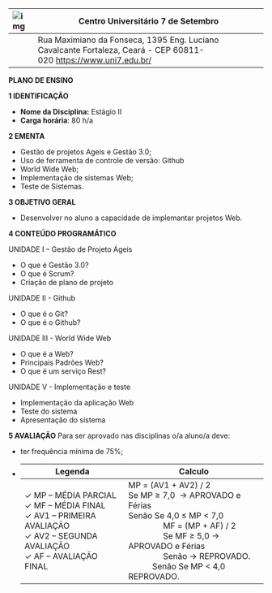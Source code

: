 | ![img](https://www.uni7.edu.br/wp-content/uploads/2022/05/logo-uni7-hor-vazado.png) | **Centro Universitário 7 de Setembro**                                                                                     |
| :-------------------------------------------------------------------------------- | --------------------------------------------------------------------------------------------------------------------------------- |
|                                                                                   | Rua 			Maximiano da Fonseca, 1395  Eng. Luciano Cavalcante 			 			Fortaleza, 			Ceará - CEP 60811-020 https://www.uni7.edu.br/ |

**PLANO DE ENSINO**

**1 IDENTIFICAÇÃO**

- **Nome da Disciplina:** Estágio II
- **Carga horária**: 80 h/a

**2 EMENTA**

- Gestão de projetos Ageis e Gestão 3.0;
- Uso de ferramenta de controle de versão: Github
- World Wide Web;
- Implementação de sistemas Web;
- Teste de Sistemas.

**3 OBJETIVO GERAL**

- Desenvolver no aluno a capacidade de implemantar projetos Web.

**4 CONTEÚDO PROGRAMÁTICO**

UNIDADE I – Gestão de Projeto Ágeis

- O que é Gestão 3.0?
- O que é Scrum?
- Criação de plano de projeto

UNIDADE II  - Github

- O que é o Git?
- O que é o Github?

UNIDADE III - World Wide Web

- O que é a Web?
- Principais Padrões Web?
- O que é um serviço Rest?

UNIDADE V - Implementação e teste

- Implementação da aplicação Web
- Teste do sistema
- Apresentação do sistema

**5 AVALIAÇÃO**
Para ser aprovado nas disciplinas o/a aluno/a deve:

- ter frequência mínima de 75%;
- | Legenda                                                                                                                                                   | Calculo                                                                                                                                                                                                                                                                                                                 |
  | --------------------------------------------------------------------------------------------------------------------------------------------------------- | ----------------------------------------------------------------------------------------------------------------------------------------------------------------------------------------------------------------------------------------------------------------------------------------------------------------------- |
  | ✓ MP – MÉDIA PARCIAL<br />✓ MF – MÉDIA FINAL<br />✓ AV1 – PRIMEIRA AVALIAÇÃO<br />✓ AV2 – SEGUNDA AVALIAÇÃO<br />✓ AF – AVALIAÇÃO FINAL | MP = (AV1 + AV2) / 2<br />Se MP ≥ 7,0  → APROVADO e Férias<br />Senão Se 4,0 ≤ MP < 7,0<br />                MF = (MP + AF) / 2 <br />                Se MF ≥ 5,0 → APROVADO e Férias <br />                Senão → REPROVADO. <br />           Senão Se MP < 4,0 REPROVADO. |
